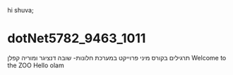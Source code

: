 hi shuva;
# dotNet5782_9463_1011
 תרגילים בקורס מיני פרוייקט במערכת חלונות- שובה דנציגר ומוריה קפלן
 Welcome to the ZOO
 Hello olam